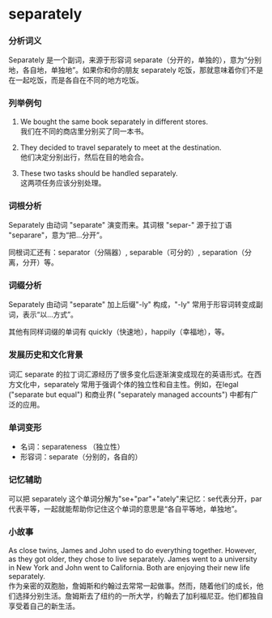 # separately

### 分析词义

  

Separately 是一个副词，来源于形容词 separate（分开的，单独的），意为“分别地，各自地，单独地”。如果你和你的朋友 separately 吃饭，那就意味着你们不是在一起吃饭，而是各自在不同的地方吃饭。

  

### 列举例句

  

1.  We bought the same book separately in different stores.  
    我们在不同的商店里分别买了同一本书。
    
      
    
2.  They decided to travel separately to meet at the destination.  
    他们决定分别出行，然后在目的地会合。
    
      
    
3.  These two tasks should be handled separately.  
    这两项任务应该分别处理。
    
      
    

  

### 词根分析

  

Separately 由动词 "separate" 演变而来。其词根 "separ-" 源于拉丁语 "separare"，意为“把...分开”。

  

同根词汇还有：separator（分隔器）, separable（可分的）, separation（分离，分开）等。

  

### 词缀分析

  

Separately 由动词 "separate" 加上后缀"-ly" 构成，"-ly" 常用于形容词转变成副词，表示“以...方式”。

  

其他有同样词缀的单词有 quickly（快速地），happily（幸福地），等。

  

### 发展历史和文化背景

  

词汇 separate 的拉丁词汇源经历了很多变化后逐渐演变成现在的英语形式。在西方文化中，separately 常用于强调个体的独立性和自主性。例如，在legal ("separate but equal") 和商业界( "separately managed accounts") 中都有广泛的应用。

  

### 单词变形

  

*   名词：separateness （独立性）
*   形容词：separate（分别的，各自的）

  

### 记忆辅助

  

可以把 separately 这个单词分解为"se+"par"+"ately"来记忆：se代表分开，par代表平等，一起就能帮助你记住这个单词的意思是“各自平等地，单独地”。

  

### 小故事

  

As close twins, James and John used to do everything together. However, as they got older, they chose to live separately. James went to a university in New York and John went to California. Both are enjoying their new life separately.  
作为亲密的双胞胎，詹姆斯和约翰过去常常一起做事。然而，随着他们的成长，他们选择分别生活。詹姆斯去了纽约的一所大学，约翰去了加利福尼亚。他们都独自享受着自己的新生活。

